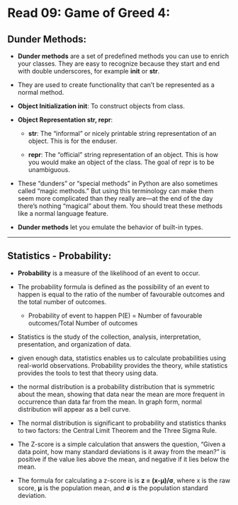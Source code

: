 # Read 09: Game of Greed 4:

## Dunder Methods:

* **Dunder methods** are a set of predefined methods you can use to enrich your classes. They are easy to recognize because they start and end with double underscores, for example **init** or **str**.

* They are used to create functionality that can’t be represented as a normal method.

* **Object Initialization __init__**: To construct objects from class.

* **Object Representation __str__, __repr__**:

  * **str**: The “informal” or nicely printable string representation of an object. This is for the enduser.
  
  * **repr**: The “official” string representation of an object. This is how you would make an object of the class. The goal of repr is to be unambiguous.

* These “dunders” or “special methods” in Python are also sometimes called “magic methods.” But using this terminology can make them seem more complicated than they really are—at the end of the day there’s nothing “magical” about them. You should treat these methods like a normal language feature.

* **Dunder methods** let you emulate the behavior of built-in types.

--------------------------------------------------------------------

## Statistics - Probability:

*  **Probability** is a measure of the likelihood of an event to occur.
 
* The probability formula is defined as the possibility of an event to happen is equal to the ratio of the number of favourable outcomes and the total number of outcomes.

  * Probability of event to happen P(E) = Number of favourable outcomes/Total Number of outcomes

* Statistics is the study of the collection, analysis, interpretation, presentation, and organization of data.

* given enough data, statistics enables us to calculate probabilities using real-world observations. Probability provides the theory, while statistics provides the tools to test that theory using data.

* the normal distribution is a probability distribution that is symmetric about the mean, showing that data near the mean are more frequent in occurrence than data far from the mean. In graph form, normal distribution will appear as a bell curve.

* The normal distribution is significant to probability and statistics thanks to two factors: the Central Limit Theorem and the Three Sigma Rule.

* The Z-score is a simple calculation that answers the question, “Given a data point, how many standard deviations is it away from the mean?” is positive if the value lies above the mean, and negative if it lies below the mean.

* The formula for calculating a z-score is is **z = (x-μ)/σ**, where x is the raw score, **μ** is the population mean, and **σ** is the population standard deviation.
